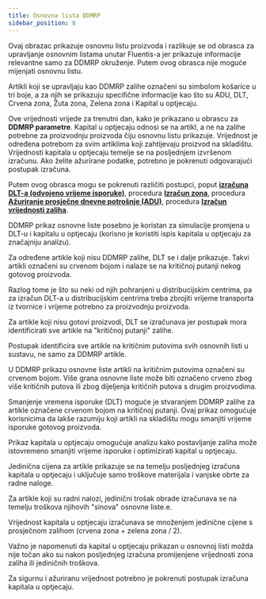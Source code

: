 ```yaml
---
title: Osnovna lista DDMRP  
sidebar_position: 8
---
```


Ovaj obrazac prikazuje osnovnu listu proizvoda i razlikuje se od obrasca za upravljanje osnovnim listama unutar Fluentis-a jer prikazuje informacije relevantne samo za DDMRP okruženje. Putem ovog obrasca nije moguće mijenjati osnovnu listu. 

Artikli koji se upravljaju kao DDMRP zalihe označeni su simbolom košarice u tri boje, a za njih se prikazuju specifične informacije kao što su ADU, DLT, Crvena zona, Žuta zona, Zelena zona i Kapital u optjecaju. 

Ove vrijednosti vrijede za trenutni dan, kako je prikazano u obrascu za **DDMRP parametre**. Kapital u optjecaju odnosi se na artikl, a ne na zalihe potrebne za proizvodnju proizvoda čiju osnovnu listu prikazuje. Vrijednost je određena potrebom za svim artiklima koji zahtijevaju proizvod na skladištu. Vrijednosti kapitala u optjecaju temelje se na posljednjem izvršenom izračunu. Ako želite ažurirane podatke, potrebno je pokrenuti odgovarajući postupak izračuna.

Putem ovog obrasca mogu se pokrenuti različiti postupci, poput [**izračuna DLT-a (odvojeno vrijeme isporuke)**](/docs/ddmrp/procedures/DLT-calculation), procedura [**Izračun zona**](/docs/ddmrp/procedures/zones-calculation), procedura [**Ažuriranje prosječne dnevne potrošnje (ADU)**](/docs/ddmrp/procedures/ADU-update), procedura [**Izračun vrijednosti zaliha**](/docs/ddmrp/procedures/inventory-value). 

DDMRP prikaz osnovne liste posebno je koristan za simulacije promjena u DLT-u i kapitalu u optjecaju (korisno je koristiti ispis kapitala u optjecaju za značajniju analizu). 

Za određene artikle koji nisu DDMRP zalihe, DLT se i dalje prikazuje. Takvi artikli označeni su crvenom bojom i nalaze se na kritičnoj putanji nekog gotovog proizvoda.  

Razlog tome je što su neki od njih pohranjeni u distribucijskim centrima, pa za izračun DLT-a u distribucijskim centrima treba zbrojiti vrijeme transporta iz tvornice i vrijeme potrebno za proizvodnju proizvoda. 

Za artikle koji nisu gotovi proizvodi, DLT se izračunava jer postupak mora identificirati sve artikle na "kritičnoj putanji" zalihe. 

Postupak identificira sve artikle na kritičnim putovima svih osnovnih listi u sustavu, ne samo za DDMRP artikle.

U DDMRP prikazu osnovne liste artikli na kritičnim putovima označeni su crvenom bojom. Više grana osnovne liste može biti označeno crveno zbog više kritičnih putova ili zbog dijeljenja kritičnih putova s drugim proizvodima. 

Smanjenje vremena isporuke (DLT) moguće je stvaranjem DDMRP zalihe za artikle označene crvenom bojom na kritičnoj putanji. Ovaj prikaz omogućuje korisnicima da lakše razumiju koji artikli na skladištu mogu smanjiti vrijeme isporuke gotovog proizvoda.  

Prikaz kapitala u optjecaju omogućuje analizu kako postavljanje zaliha može istovremeno smanjiti vrijeme isporuke i optimizirati kapital u optjecaju. 

Jedinična cijena za artikle prikazuje se na temelju posljednjeg izračuna kapitala u optjecaju i uključuje samo troškove materijala i vanjske obrte za radne naloge.  

Za artikle koji su radni nalozi, jedinični trošak obrade izračunava se na temelju troškova njihovih "sinova" osnovne liste.e.

Vrijednost kapitala u optjecaju izračunava se množenjem jedinične cijene s prosječnom zalihom (crvena zona + zelena zona / 2). 

Važno je napomenuti da kapital u optjecaju prikazan u osnovnoj listi možda nije točan ako su nakon posljednjeg izračuna promijenjene vrijednosti zona zaliha ili jediničnih troškova.  

Za sigurnu i ažuriranu vrijednost potrebno je pokrenuti postupak izračuna kapitala u optjecaju. 


